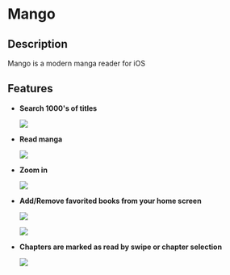 # Mango

## Description

Mango is a modern manga reader for iOS

## Features

* **Search 1000's of titles**

  ![](https://media.giphy.com/media/88hQpEhVpZh2LAjnBS/giphy.gif)

* **Read manga**

  ![](https://media.giphy.com/media/7zGIF7GTOtcJHJmj4n/giphy.gif)

* **Zoom in**

  ![](https://media.giphy.com/media/5z9ISjpOXdmVyEa7Fb/giphy.gif)

* **Add/Remove favorited books from your home screen**

  ![](https://media.giphy.com/media/yNsRveQF6wNJL0fRR4/giphy.gif)
  
  ![](https://media.giphy.com/media/kigxjBhOUGeP2i6bJS/giphy.gif)
  
* **Chapters are marked as read by swipe or chapter selection**

  ![](https://media.giphy.com/media/ckTuwncpk0Uqh2spya/giphy.gif)
